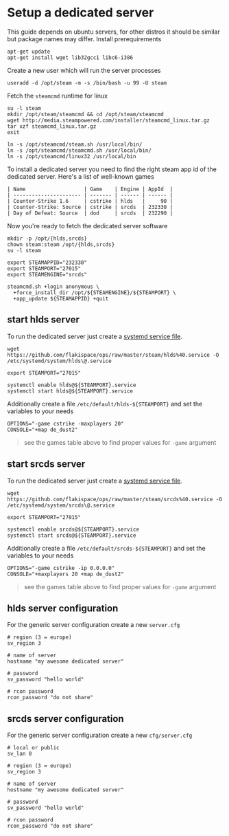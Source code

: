 # Setup a dedicated server

This guide depends on ubuntu servers, for other distros it should be similar but package names may differ.
Install prerequirements

    apt-get update
    apt-get install wget lib32gcc1 libc6-i386

Create a new user which will run the server processes

    useradd -d /opt/steam -m -s /bin/bash -u 99 -U steam

Fetch the `steamcmd` runtime for linux

    su -l steam
    mkdir /opt/steam/steamcmd && cd /opt/steam/steamcmd
    wget http://media.steampowered.com/installer/steamcmd_linux.tar.gz
    tar xzf steamcmd_linux.tar.gz
    exit

    ln -s /opt/steamcmd/steam.sh /usr/local/bin/
    ln -s /opt/steamcmd/steamcmd.sh /usr/local/bin/
    ln -s /opt/steamcmd/linux32 /usr/local/bin

To install a dedicated server you need to find the right steam app id of the dedicated server.
Here's a list of well-known games

    | Name                   | Game    | Engine | AppId  |
    | ---------------------- | ------- | ------ | ------ |
    | Counter-Strike 1.6     | cstrike | hlds   |     90 |
    | Counter-Strike: Source | cstrike | srcds  | 232330 |
    | Day of Defeat: Source  | dod     | srcds  | 232290 |

Now you're ready to fetch the dedicated server software

    mkdir -p /opt/{hlds,srcds}
    chown steam:steam /opt/{hlds,srcds}
    su -l steam

    export STEAMAPPID="232330"
    export STEAMPORT="27015"
    export STEAMENGINE="srcds"

    steamcmd.sh +login anonymous \
      +force_install_dir /opt/${STEAMENGINE}/${STEAMPORT} \
      +app_update ${STEAMAPPID} +quit

## start hlds server

To run the dedicated server just create a [systemd service file](https://github.com/flakispace/ops/blob/master/steam/hlds%40.service).

    wget https://github.com/flakispace/ops/raw/master/steam/hlds%40.service -O /etc/systemd/system/hlds\@.service

    export STEAMPORT="27015"

    systemctl enable hlds@${STEAMPORT}.service
    systemctl start hlds@${STEAMPORT}.service

Additionally create a file `/etc/default/hlds-${STEAMPORT}` and set the variables to your needs

    OPTIONS="-game cstrike -maxplayers 20"
    CONSOLE="+map de_dust2"

> see the games table above to find proper values for `-game` argument

## start srcds server

To run the dedicated server just create a [systemd service file](https://github.com/flakispace/ops/blob/master/steam/srcds%40.service).

    wget https://github.com/flakispace/ops/raw/master/steam/srcds%40.service -O /etc/systemd/system/srcds\@.service

    export STEAMPORT="27015"

    systemctl enable srcds@${STEAMPORT}.service
    systemctl start srcds@${STEAMPORT}.service

Additionally create a file `/etc/default/srcds-${STEAMPORT}` and set the variables to your needs

    OPTIONS="-game cstrike -ip 0.0.0.0"
    CONSOLE="+maxplayers 20 +map de_dust2"

> see the games table above to find proper values for `-game` argument

## hlds server configuration

For the generic server configuration create a new `server.cfg`

    # region (3 = europe)
    sv_region 3

    # name of server
    hostname "my awesome dedicated server"

    # password
    sv_password "hello world"

    # rcon password
    rcon_password "do not share"

## srcds server configuration

For the generic server configuration create a new `cfg/server.cfg`

    # local or public
    sv_lan 0

    # region (3 = europe)
    sv_region 3

    # name of server
    hostname "my awesome dedicated server"

    # password
    sv_password "hello world"

    # rcon password
    rcon_password "do not share"
